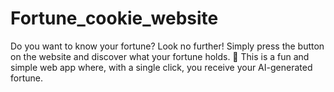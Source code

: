 # Fortune_cookie_website
Do you want to know your fortune? Look no further! Simply press the button on the website and discover what your fortune holds. 🥠 This is a fun and simple web app where, with a single click, you receive your AI-generated fortune.
